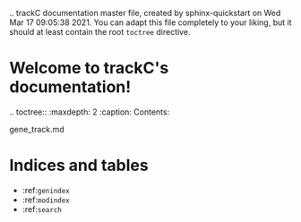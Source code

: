 .. trackC documentation master file, created by
   sphinx-quickstart on Wed Mar 17 09:05:38 2021.
   You can adapt this file completely to your liking, but it should at least
   contain the root `toctree` directive.

Welcome to trackC's documentation!
==================================

.. toctree::
   :maxdepth: 2
   :caption: Contents:

   gene_track.md

Indices and tables
==================

* :ref:`genindex`
* :ref:`modindex`
* :ref:`search`
